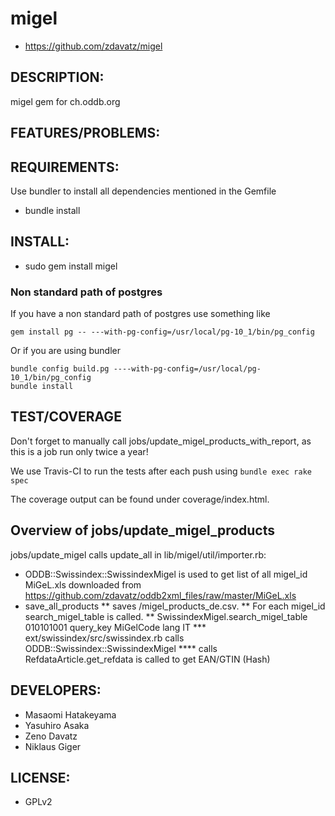 # migel

* https://github.com/zdavatz/migel

## DESCRIPTION:

migel gem for ch.oddb.org

## FEATURES/PROBLEMS:

## REQUIREMENTS:

Use bundler to install all dependencies mentioned in the Gemfile

* bundle install

## INSTALL:

* sudo gem install migel

### Non standard path of postgres

If you have a non standard path of postgres use something like

    gem install pg -- ---with-pg-config=/usr/local/pg-10_1/bin/pg_config

Or if you are using bundler

    bundle config build.pg ----with-pg-config=/usr/local/pg-10_1/bin/pg_config
    bundle install

## TEST/COVERAGE

Don't forget to manually call  jobs/update_migel_products_with_report, as this is a job run only twice a year!

We use Travis-CI to run the tests after each push using `bundle exec rake spec`

The coverage output can be found under coverage/index.html.

## Overview of jobs/update_migel_products

jobs/update_migel calls update_all in
lib/migel/util/importer.rb:
* ODDB::Swissindex::SwissindexMigel is used to get list of all migel_id
  MiGeL.xls downloaded from https://github.com/zdavatz/oddb2xml_files/raw/master/MiGeL.xls
* save_all_products
** saves /migel_products_de.csv.
** For each migel_id search_migel_table is called.
** SwissindexMigel.search_migel_table 010101001 query_key  MiGelCode lang IT
*** ext/swissindex/src/swissindex.rb calls ODDB::Swissindex::SwissindexMigel
**** calls RefdataArticle.get_refdata is called to get EAN/GTIN (Hash)


## DEVELOPERS:

* Masaomi Hatakeyama
* Yasuhiro Asaka
* Zeno Davatz
* Niklaus Giger

## LICENSE:

* GPLv2
